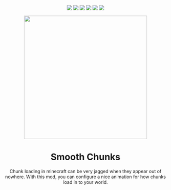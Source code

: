 <p align="center">
<a href="https://github.com/fl0gic/smooth-chunks/blob/master/LICENSE"><img src="https://img.shields.io/github/license/fl0gic/smooth-chunks?style=for-the-badge"></a>
<img src="https://img.shields.io/github/v/tag/fl0gic/smooth-chunks?include_prereleases&label=version&style=for-the-badge">
<img src="https://img.shields.io/github/workflow/status/fl0gic/smooth-chunks/gradle-build?style=for-the-badge">
<img src="https://cf.way2muchnoise.eu/full_smooth-chunks_downloads.svg?badge_style=for_the_badge">
<img src="https://cf.way2muchnoise.eu/versions/smooth-chunks_latest.svg?badge_style=for_the_badge">
<a href="https://fabricmc.net"><img src="https://img.shields.io/badge/modloader-fabric-blue?style=for-the-badge"></a>
</p>

<p align="center">
  <img width="384" height="384" src="https://github.com/fl0gic/smooth-chunks/blob/543cb55c7fa0397a437260254b0a74dde2ebc6a0/src/main/resources/assets/smooth-chunks/icon.png?raw=true">
</p>

<h1 align="center">Smooth Chunks</h1>
<p align="center">Chunk loading in minecraft can be very jagged when they appear out of nowhere. With this mod, you can configure a nice animation for how chunks load in to your world.</p>
